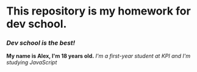 # This repository is my homework for dev school.
### *Dev school is the best!* ###

**My name is Alex, I'm 18 years old.**
*I'm a first-year student at KPI and I'm studying JavaScript*
